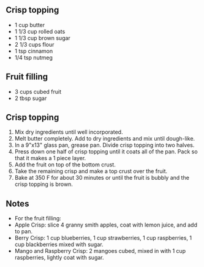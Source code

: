 ## Crisp topping

* 1 cup butter
* 1 1/3 cup rolled oats
* 1 1/3 cup brown sugar
* 2 1/3 cups flour
* 1 tsp cinnamon
* 1/4 tsp nutmeg

## Fruit filling

* 3 cups cubed fruit
* 2 tbsp sugar

## Crisp topping 

1. Mix dry ingredients until well incorporated.
2. Melt butter completely.  Add to dry ingredients and mix until dough-like.
3. In a 9"x13" glass pan, grease pan.  Divide crisp topping into two halves.
4. Press down one half of crisp topping until it coats all of the pan.  Pack so that it makes a 1 piece layer.
5. Add the fruit on top of the bottom crust.
6. Take the remaining crisp and make a top crust over the fruit.
7. Bake at 350 F for about 30 minutes or until the fruit is bubbly and the crisp topping is brown.

## Notes

* For the fruit filling:
* Apple Crisp: slice 4 granny smith apples, coat with lemon juice, and add to pan.
* Berry Crisp: 1 cup blueberries, 1 cup strawberries, 1 cup raspberries, 1 cup blackberries mixed with sugar.
* Mango and Raspberry Crisp: 2 mangoes cubed, mixed in with 1 cup raspberries, lightly coat with sugar.